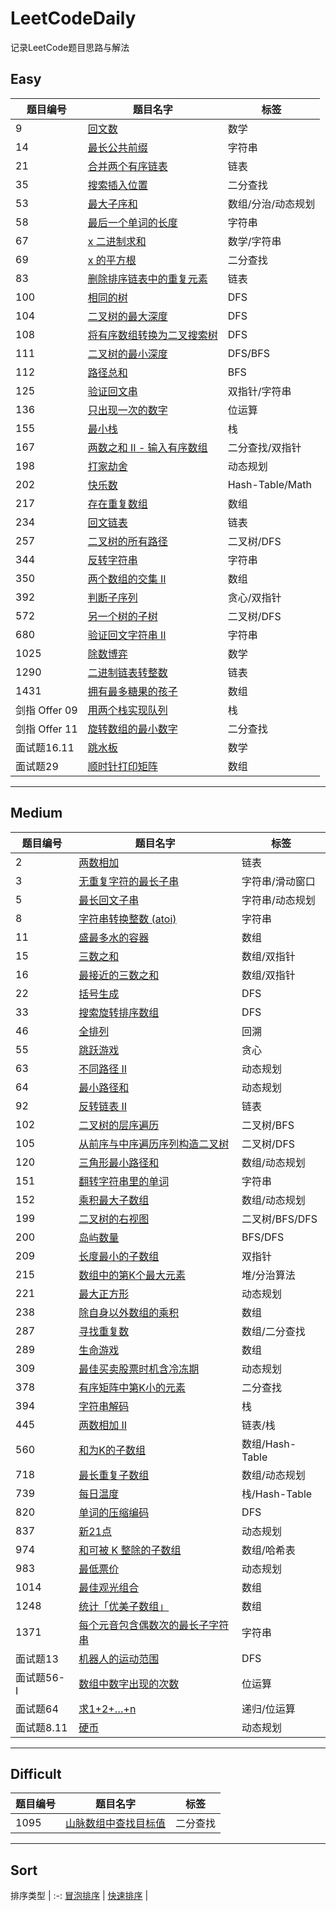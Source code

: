 # LeetCodeDaily

记录LeetCode题目思路与解法  

## Easy

 | 题目编号      | 题目名字                                  | 标签               |
 | ------------- | ----------------------------------------- | ------------------ |
 | 9             | [回文数](easy/9.md)                       | 数学               |
 | 14            | [最长公共前缀](easy/14.md)                | 字符串             |
 | 21            | [合并两个有序链表](easy/21.md)            | 链表               |
 | 35            | [搜索插入位置](easy/35.md)                | 二分查找           |
 | 53            | [最大子序和](easy/53.md)                  | 数组/分治/动态规划 |
 | 58            | [最后一个单词的长度](easy/58.md)          | 字符串             |
 | 67            | [x 二进制求和](easy/67.md)                | 数学/字符串        |
 | 69            | [x 的平方根](easy/69.md)                  | 二分查找           |
 | 83            | [删除排序链表中的重复元素](easy/83.md)    | 链表               |
 | 100           | [相同的树](easy/100.md)                   | DFS                |
 | 104           | [二叉树的最大深度](easy/104.md)           | DFS                |
 | 108           | [将有序数组转换为二叉搜索树](easy/108.md) | DFS                |
 | 111           | [二叉树的最小深度](easy/111.md)           | DFS/BFS            |
 | 112           | [路径总和](easy/112.md)                   | BFS                |
 | 125           | [验证回文串](easy/125.md)                 | 双指针/字符串      |
 | 136           | [只出现一次的数字](easy/136.md)           | 位运算             |
 | 155           | [最小栈](easy/155.md)                     | 栈                 |
 | 167           | [两数之和 II - 输入有序数组](easy/167.md) | 二分查找/双指针    |
 | 198           | [打家劫舍](easy/198.md)                   | 动态规划           |
 | 202           | [快乐数](easy/202.md)                     | Hash-Table/Math    |
 | 217           | [存在重复数组](easy/217.md)               | 数组               |
 | 234           | [回文链表](easy/234.md)                   | 链表               |
 | 257           | [二叉树的所有路径](easy/257.md)           | 二叉树/DFS         |
 | 344           | [反转字符串](easy/344.md)                 | 字符串             |
 | 350           | [两个数组的交集 II](easy/350.md)          | 数组               |
 | 392           | [判断子序列](easy/392.md)                 | 贪心/双指针        |
 | 572           | [另一个树的子树](easy/572.md)             | 二叉树/DFS         |
 | 680           | [验证回文字符串 II](easy/680.md)          | 字符串             |
 | 1025          | [除数博弈](easy/1025.md)                  | 数学               |
 | 1290          | [二进制链表转整数](easy/1290.md)          | 链表               |
 | 1431          | [拥有最多糖果的孩子](easy/1431.md)        | 数组               |
 | 剑指 Offer 09 | [用两个栈实现队列](easy/offer_09.md)      | 栈                 |
 | 剑指 Offer 11 | [旋转数组的最小数字](easy/offer_11.md)    | 二分查找           |
 | 面试题16.11   | [跳水板](easy/offer_16_11.md)             | 数学               |
 | 面试题29      | [顺时针打印矩阵](easy/offer_29.md)        | 数组               |
---

## Medium  

 | 题目编号    | 题目名字                                           | 标签            |
 | ----------- | -------------------------------------------------- | --------------- |
 | 2           | [两数相加](medium/2.md)                            | 链表            |
 | 3           | [无重复字符的最长子串](medium/3.md)                | 字符串/滑动窗口 |
 | 5           | [最长回文子串](medium/5.md)                        | 字符串/动态规划 |
 | 8           | [字符串转换整数 (atoi)](medium/8.md)               | 字符串          |
 | 11          | [盛最多水的容器](medium/11.md)                     | 数组            |
 | 15          | [三数之和](medium/15.md)                           | 数组/双指针     |
 | 16          | [最接近的三数之和](medium/16.md)                   | 数组/双指针     |
 | 22          | [括号生成](medium/22.md)                           | DFS             |
 | 33          | [搜索旋转排序数组](medium/33.md)                   | DFS             |
 | 46          | [全排列](medium/46.md)                             | 回溯            |
 | 55          | [跳跃游戏](medium/55.md)                           | 贪心            |
 | 63          | [不同路径 II](medium/63.md)                        | 动态规划        |
 | 64          | [最小路径和](medium/64.md)                         | 动态规划        |
 | 92          | [反转链表 II](medium/92.md)                        | 链表            |
 | 102         | [二叉树的层序遍历](medium/102.md)                  | 二叉树/BFS      |
 | 105         | [从前序与中序遍历序列构造二叉树](medium/105.md)    | 二叉树/DFS      |
 | 120         | [三角形最小路径和](medium/120.md)                  | 数组/动态规划   |
 | 151         | [翻转字符串里的单词](medium/151.md)                | 字符串          |
 | 152         | [乘积最大子数组](medium/152.md)                    | 数组/动态规划   |
 | 199         | [二叉树的右视图](medium/199.md)                    | 二叉树/BFS/DFS  |
 | 200         | [岛屿数量](medium/200.md)                          | BFS/DFS         |
 | 209         | [长度最小的子数组](medium/209.md)                  | 双指针          |
 | 215         | [数组中的第K个最大元素](medium/215.md)             | 堆/分治算法     |
 | 221         | [最大正方形](medium/221.md)                        | 动态规划        |
 | 238         | [除自身以外数组的乘积](medium/238.md)              | 数组            |
 | 287         | [寻找重复数](medium/287.md)                        | 数组/二分查找   |
 | 289         | [生命游戏](medium/289.md)                          | 数组            |
 | 309         | [最佳买卖股票时机含冷冻期](medium/309.md)          | 动态规划        |
 | 378         | [有序矩阵中第K小的元素](medium/378.md)             | 二分查找        |
 | 394         | [字符串解码](medium/394.md)                        | 栈              |
 | 445         | [两数相加 II](medium/445.md)                       | 链表/栈         |
 | 560         | [和为K的子数组](medium/560.md)                     | 数组/Hash-Table |
 | 718         | [最长重复子数组](medium/560.md)                    | 数组/动态规划   |
 | 739         | [每日温度](medium/739.md)                          | 栈/Hash-Table   |
 | 820         | [单词的压缩编码](medium/820.md)                    | DFS             |
 | 837         | [新21点](medium/837.md)                            | 动态规划        |
 | 974         | [和可被 K 整除的子数组](medium/820.md)             | 数组/哈希表     |
 | 983         | [最低票价](medium/983.md)                          | 动态规划        |
 | 1014        | [最佳观光组合](medium/1014.md)                     | 数组            |
 | 1248        | [统计「优美子数组」](medium/1248.md)               | 数组            |
 | 1371        | [每个元音包含偶数次的最长子字符串](medium/1371.md) | 字符串          |
 | 面试题13    | [机器人的运动范围](medium/offer_13.md)             | DFS             |
 | 面试题56- I | [数组中数字出现的次数](medium/offer_56_1.md)       | 位运算          |
 | 面试题64    | [求1+2+…+n](medium/offer_64.md)                    | 递归/位运算     |
 | 面试题8.11  | [硬币](medium/offer_08_11.md)                      | 动态规划        |

---

## Difficult

 | 题目编号 | 题目名字                                  | 标签     |
 | -------- | ----------------------------------------- | -------- |
 | 1095     | [山脉数组中查找目标值](difficult/1095.md) | 二分查找 |

 ---

## Sort

 排序类型  |
:-:
 [冒泡排序](sort/bubble.md) |
 [快速排序](sort/quick.md) |
